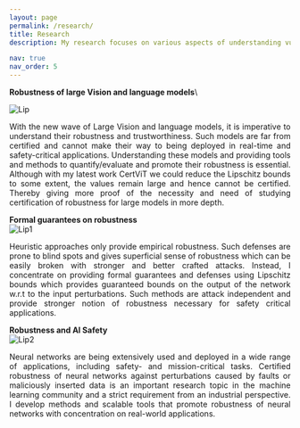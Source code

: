 ```yaml
---
layout: page
permalink: /research/
title: Research
description: My research focuses on various aspects of understanding vulnerabilities in neural networks. I study the robustness and trustworthiness of neural networks, understanding their behavior, evaluating and providing formal guarantees on their robustness for making AI systems work in their safe set throughout their life cycle.  I am focused on making AI systems safe, trustworthy, and responsible with scalable and efficient methods. My research interests include machine learning, optimization, and robustness. 

nav: true
nav_order: 5
---
```


<!-- For now, this page is assumed to be a static description of your courses. You can convert it to a collection similar to `_projects/` so that you can have a dedicated page for each course.

Organize your courses by years, topics, or universities, however you like! -->
**Robustness of large Vision and language models**\

![Lip](1.jpg)

<div style="text-align: justify"> 
With the new wave of Large Vision and language models, it is imperative to understand their robustness and trustworthiness. Such models are far from certified and cannot make their way to being deployed in real-time and safety-critical applications. Understanding these models and providing tools and methods to quantify/evaluate and promote their robustness is essential. Although with my latest work CertViT we could reduce the Lipschitz bounds to some extent, the values remain large and hence cannot be certified. Thereby giving more proof of the necessity and need of studying certification of robustness for large models in more depth. </div>


**Formal guarantees on robustness**\
![Lip1](1.jpg)
<div style="text-align: justify"> 
Heuristic approaches only provide empirical robustness. Such defenses are prone to blind spots and gives superficial sense of robustness which can be easily broken with stronger and better crafted attacks. Instead, I concentrate on providing formal guarantees and defenses using Lipschitz bounds which provides guaranteed bounds on the output of the network w.r.t to the input perturbations. Such methods are attack independent and provide stronger notion of robustness necessary for safety critical applications.</div>


**Robustness and AI Safety** \
![Lip2](1.jpg)

<div style="text-align: justify"> 
Neural networks are being extensively used and deployed in a wide range of applications, including safety- and mission-critical tasks. Certified robustness of neural networks against perturbations caused by faults or maliciously inserted data is an important research topic in the machine learning community and a strict requirement from an industrial perspective. I develop methods and scalable tools that promote robustness of neural networks with concentration on real-world applications.</div>
